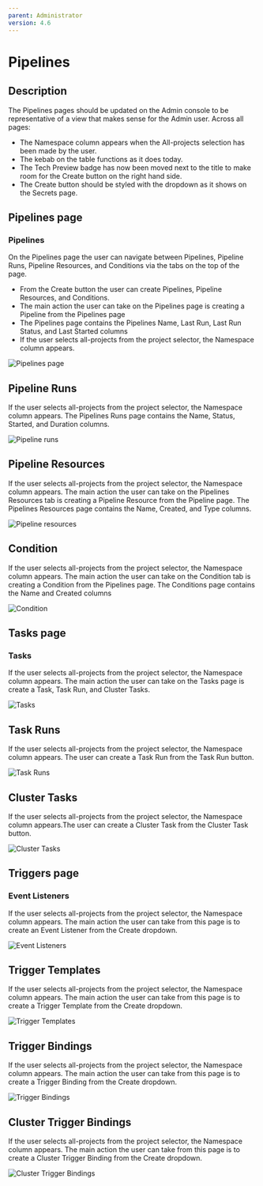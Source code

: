 ```yaml
---
parent: Administrator
version: 4.6
---
```


# Pipelines

## Description
The Pipelines pages should be updated on the Admin console to be representative of a view that makes sense for the Admin user. Across all pages:
 - The Namespace column appears when the All-projects selection has been made by the user.
 - The kebab on the table functions as it does today.
 - The Tech Preview badge has now been moved next to the title to make room for the Create button on the  right hand side.
 - The Create button should be styled with the dropdown as it shows on the Secrets page.

## Pipelines page

### Pipelines
On the Pipelines page the user can navigate between Pipelines, Pipeline Runs, Pipeline Resources, and Conditions via the tabs on the top of the page.
- From the Create button the user can create Pipelines, Pipeline Resources, and Conditions.
- The main action the user can take on the Pipelines page is creating a Pipeline from the Pipelines page
- The Pipelines page contains the Pipelines Name, Last Run, Last Run Status, and Last Started columns
- If the user selects all-projects from the project selector, the Namespace column appears.

![Pipelines page](img/1-pipelines.jpg)

## Pipeline Runs
If the user selects all-projects from the project selector, the Namespace column appears. The Pipelines Runs page contains the Name, Status, Started, and Duration columns.

![Pipeline runs](img/2-pipeline-runs.jpg)

## Pipeline Resources
If the user selects all-projects from the project selector, the Namespace column appears. The main action the user can take on the Pipelines Resources tab is creating a Pipeline Resource from the Pipeline page. The Pipelines Resources page contains the Name, Created, and Type columns.

![Pipeline resources](img/3-pipeline-resources.jpg)

## Condition
If the user selects all-projects from the project selector, the Namespace column appears. The main action the user can take on the Condition tab is creating a Condition from the Pipelines page. The Conditions page contains the Name and Created columns

![Condition](img/4-Condition.jpg)

## Tasks page

### Tasks
If the user selects all-projects from the project selector, the Namespace column appears. The main action the user can take on the Tasks page is create a Task, Task Run, and Cluster Tasks.

![Tasks](img/9-Tasks.jpg)

## Task Runs
If the user selects all-projects from the project selector, the Namespace column appears. The user can create a Task Run from the Task Run button.

![Task Runs](img/10-Task-Runs.jpg)

## Cluster Tasks
If the user selects all-projects from the project selector, the Namespace column appears.The user can create a Cluster Task from the Cluster Task button.

![Cluster Tasks](img/11-Cluster-Tasks.jpg)

## Triggers page

### Event Listeners
If the user selects all-projects from the project selector, the Namespace column appears. The main action the user can take from this page is to create an Event Listener from the Create dropdown.

![Event Listeners](img/5-Event-Listeners.jpg)

## Trigger Templates
If the user selects all-projects from the project selector, the Namespace column appears. The main action the user can take from this page is to create a Trigger Template from the Create dropdown.

![Trigger Templates](img/6-Trigger-Templates.jpg)

## Trigger Bindings
If the user selects all-projects from the project selector, the Namespace column appears. The main action the user can take from this page is to create a Trigger Binding from the Create dropdown.

![Trigger Bindings](img/7-Trigger-Bindings.jpg)

## Cluster Trigger Bindings
If the user selects all-projects from the project selector, the Namespace column appears. The main action the user can take from this page is to create a Cluster Trigger Binding from the Create dropdown.

![Cluster Trigger Bindings](img/8-Cluster-Trigger-Bindings.jpg)
